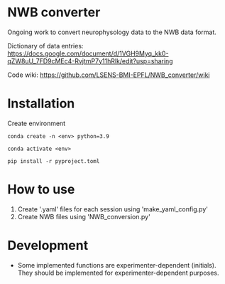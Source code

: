 # **NWB converter**

Ongoing work to convert neurophysology data to the NWB data format.

Dictionary of data entries:
https://docs.google.com/document/d/1VGH9Myq_kk0-qZW8uU_7FD9cMEc4-RvjtmP7y11hRlk/edit?usp=sharing

Code wiki:
https://github.com/LSENS-BMI-EPFL/NWB_converter/wiki

# **Installation**

Create environment 

```
conda create -n <env> python=3.9

conda activate <env>

pip install -r pyproject.toml

```

# **How to use**

1. Create '.yaml' files for each session using 'make_yaml_config.py'
2. Create NWB files using 'NWB_conversion.py'


# Development
- Some implemented functions are experimenter-dependent (initials). They should be implemented for experimenter-dependent purposes.
